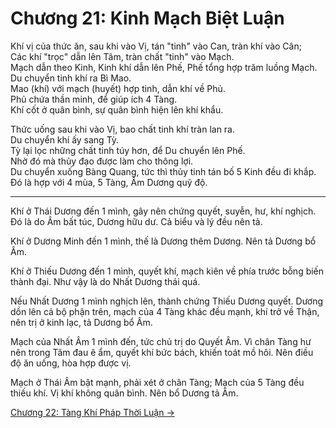 # Chương 21: Kinh Mạch Biệt Luận

Khí vị của thức ăn, sau khi vào Vị, tán "tinh" vào Can, tràn khí vào Cân;  
Các khí "trọc" dẫn lên Tâm, tràn chất "tinh" vào Mạch.  
Mạch dẫn theo Kinh, Kinh khí dẫn lên Phế, Phế tổng hợp trăm luồng Mạch.  
Du chuyển tinh khí ra Bì Mao.  
Mao (khí) với mạch (huyết) hợp tinh, dẫn khí về Phủ.  
Phủ chứa thần minh, để giúp ích 4 Tàng.  
Khí cốt ở quân bình, sự quân bình hiện lên khí khẩu.

Thức uống sau khi vào Vị, bao chất tinh khí tràn lan ra.  
Du chuyển khí ấy sang Tỳ.  
Tỳ lại lọc những chất tinh túy hơn, để Du chuyển lên Phế.  
Nhờ đó mà thủy đạo được làm cho thông lợi.  
Du chuyển xuống Bàng Quang, tức thì thủy tinh tán bố 5 Kinh đều đi khắp.  
Đó là hợp với 4 mùa, 5 Tàng, Âm Dương quỹ độ.

***

Khí ở Thái Dương đến 1 mình, gây nên chứng quyết, suyễn, hư, khí nghịch. Đó là do
Âm bất túc, Dương hữu dư. Cả biểu và lý đều nên tả.

Khí ở Dương Minh đến 1 mình, thế là Dương thêm Dương. Nên tả Dương bổ Âm.

Khí ở Thiếu Dương đến 1 mình, quyết khí, mạch kiên về phía trước bỗng biến thành
đại. Như vậy là do Nhất Dương thái quá.

Nếu Nhất Dương 1 mình nghịch lên, thành chứng Thiếu Dương quyết. Dương dồn lên cả
bộ phận trên, mạch của 4 Tàng khác đều mạnh, khí trở về Thận, nên trị ở kinh lạc,
tả Dương bổ Âm.

Mạch của Nhất Âm 1 mình đến, tức chủ trị do Quyết Âm. Vì chân Tàng hư nên trong
Tâm đau ê ẩm, quyết khí bức bách, khiến toát mồ hôi. Nên điều độ ăn uống, hòa hợp
được vị.

Mạch ở Thái Âm bật mạnh, phải xét ở chân Tàng; Mạch của 5 Tàng đều thiếu khí. Vị
khí không quân bình. Nên bổ Dương tả Âm.

[Chương 22: Tàng Khí Pháp Thời Luận &rarr;](https://github.com/thaicuc/sach-y-dich/blob/master/contents/22-tang-khi-phap-thoi-luan.md)
